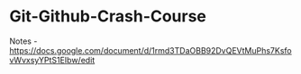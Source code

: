 # Git-Github-Crash-Course
Notes - https://docs.google.com/document/d/1rmd3TDaOBB92DvQEVtMuPhs7KsfovWvxsyYPtS1EIbw/edit
